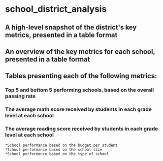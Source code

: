 # school_district_analysis

## A high-level snapshot of the district's key metrics, presented in a table format
## An overview of the key metrics for each school, presented in a table format
## Tables presenting each of the following metrics:
### Top 5 and bottom 5 performing schools, based on the overall passing rate
### The average math score received by students in each grade level at each school
### The average reading score received by students in each grade level at each school
    *School performance based on the budget per student
    *School performance based on the school size 
    *School performance based on the type of school